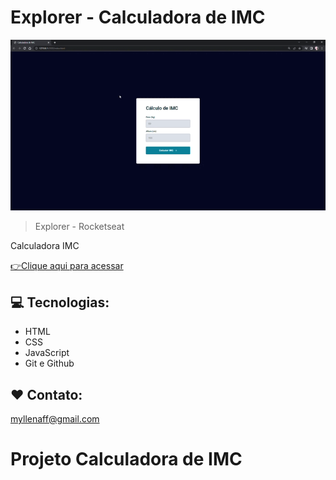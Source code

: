 # Explorer - Calculadora de IMC

![preview](.github/preview.gif)

> Explorer - Rocketseat

Calculadora IMC

[👉Clique aqui para acessar](https://myllenaff.github.io/Calculo_IMC/)

## 💻 Tecnologias:

- HTML
- CSS
- JavaScript
- Git e Github

## ❤ Contato:

myllenaff@gmail.com
# Projeto Calculadora de IMC